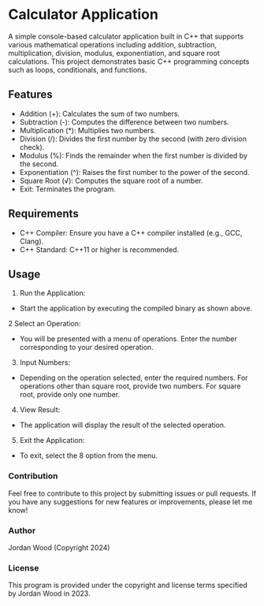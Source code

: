 # Calculator Application
A simple console-based calculator application built in C++ that supports various mathematical operations including addition, subtraction, multiplication, division, modulus, exponentiation, and square root calculations. This project demonstrates basic C++ programming concepts such as loops, conditionals, and functions.

## Features
- Addition (+): Calculates the sum of two numbers.
- Subtraction (-): Computes the difference between two numbers.
- Multiplication (*): Multiplies two numbers.
- Division (/): Divides the first number by the second (with zero division check).
- Modulus (%): Finds the remainder when the first number is divided by the second.
- Exponentiation (^): Raises the first number to the power of the second.
- Square Root (√): Computes the square root of a number.
- Exit: Terminates the program.

## Requirements
- C++ Compiler: Ensure you have a C++ compiler installed (e.g., GCC, Clang).
- C++ Standard: C++11 or higher is recommended.

## Usage
1. Run the Application:
  - Start the application by executing the compiled binary as shown above.

2 Select an Operation:
  - You will be presented with a menu of operations. Enter the number corresponding to your desired operation.

3. Input Numbers:
  - Depending on the operation selected, enter the required numbers. For operations other than square root, provide two numbers. For square root, provide only one number.

4. View Result:
  - The application will display the result of the selected operation.

5. Exit the Application:
  - To exit, select the 8 option from the menu.


### Contribution
Feel free to contribute to this project by submitting issues or pull requests. If you have any suggestions for new features or improvements, please let me know!

### Author
Jordan Wood (Copyright 2024)

### License
This program is provided under the copyright and license terms specified by Jordan Wood in 2023.
